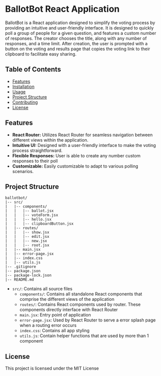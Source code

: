 # BallotBot React Application

BallotBot is a React application designed to simplify the voting process by providing an intuitive and user-friendly interface. It is designed to quickly poll a group of people for a given question, and features a custom number of responses. The creator chooses the title, along with any number of responses, and a time limit. After creation, the user is prompted with a button on the voting and results page that copies the voting link to their clipboard to facilitate easy sharing.

## Table of Contents

- [Features](#features)
- [Installation](#installation)
- [Usage](#usage)
- [Project Structure](#project-structure)
- [Contributing](#contributing)
- [License](#license)

## Features

- **React Router:** Utilizes React Router for seamless navigation between different views within the application.
- **Intuitive UI:** Designed with a user-friendly interface to make the voting process straightforward.
- **Flexible Responses:** User is able to create any number custom responses to their poll
- **Customizable:** Easily customizable to adapt to various polling scenarios.

## Project Structure

```
ballotbot/
|-- src/
|   |-- components/
|   |   |-- ballot.jsx
|   |   |-- voteForm.jsx
|   |   |-- hello.jsx
|   |   |-- clipboardButton.jsx 
|   |-- routes/
|   |   |-- show.jsx 
|   |   |-- edit.jsx 
|   |   |-- new.jsx 
|   |   |-- root.jsx 
|   |-- main.jsx 
|   |-- error-page.jsx 
|   |-- index.css 
|   |-- utils.js 
|-- .gitignore
|-- package.json
|-- package-lock.json
|-- README.md
```

- `src/`: Contains all source files
    - `components/`: Contains all standalone React components that comprise the different views of the application
    - `routes/`: Contains React components used by router. These components directly interface with React Router
    - `main.jsx`: Entry point of application
    - `error-page.jsx`: Used by React Router to serve a error splash page when a routing error occurs
    - `index.css`: Contains all app styling
    - `utils.js`: Contain helper functions that are used by more than 1 component

## License

This project is licensed under the MIT License
